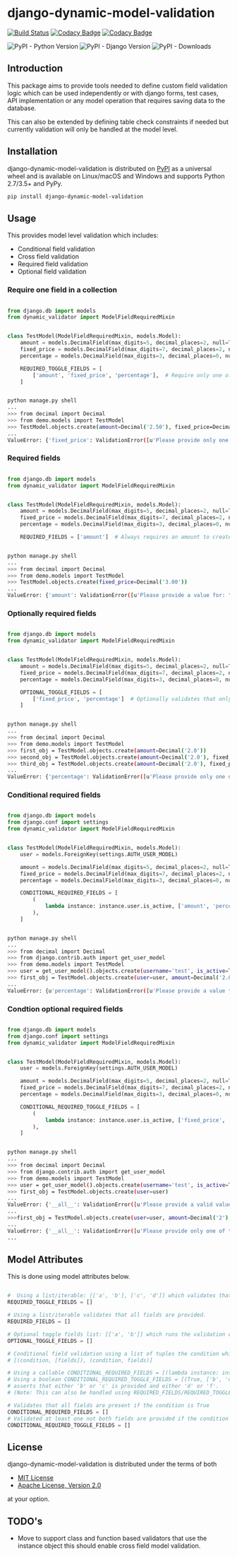 django-dynamic-model-validation
===============================

[![Build Status](https://travis-ci.org/tj-django/django-dynamic-model-validation.svg?branch=master)](https://travis-ci.org/tj-django/django-dynamic-model-validation) [![Codacy Badge](https://app.codacy.com/project/badge/Grade/6973bc063f1142afb66d897261d8f8f5)](https://www.codacy.com/gh/tj-django/django-dynamic-model-validation/dashboard?utm_source=github.com&amp;utm_medium=referral&amp;utm_content=tj-django/django-dynamic-model-validation&amp;utm_campaign=Badge_Grade) [![Codacy Badge](https://app.codacy.com/project/badge/Coverage/6973bc063f1142afb66d897261d8f8f5)](https://www.codacy.com/gh/tj-django/django-dynamic-model-validation/dashboard?utm_source=github.com&utm_medium=referral&utm_content=tj-django/django-dynamic-model-validation&utm_campaign=Badge_Coverage) 

![PyPI - Python Version](https://img.shields.io/pypi/pyversions/django-dynamic-model-validation) ![PyPI - Django Version](https://img.shields.io/pypi/djversions/django-dynamic-model-validation) ![PyPI - Downloads](https://img.shields.io/pypi/dm/django-dynamic-model-validation)


Introduction
------------
This package aims to provide tools needed to define custom field validation logic which can be used independently or with
django forms, test cases, API implementation or any model operation that requires saving data to the database.

This can also be extended by defining table check constraints if needed but currently validation
will only be handled at the model level.

Installation
------------

django-dynamic-model-validation is distributed on [PyPI](https://pypi.org) as a universal
wheel and is available on Linux/macOS and Windows and supports
Python 2.7/3.5+ and PyPy.

```bash
pip install django-dynamic-model-validation
```

Usage
-----
This provides model level validation which includes:

  - Conditional field validation
  - Cross field validation
  - Required field validation
  - Optional field validation

### Require one field in a collection

```py

from django.db import models
from dynamic_validator import ModelFieldRequiredMixin


class TestModel(ModelFieldRequiredMixin, models.Model):
    amount = models.DecimalField(max_digits=5, decimal_places=2, null=True, blank=True)
    fixed_price = models.DecimalField(max_digits=7, decimal_places=2, null=True, blank=True)
    percentage = models.DecimalField(max_digits=3, decimal_places=0, null=True, blank=True)

    REQUIRED_TOGGLE_FIELDS = [
        ['amount', 'fixed_price', 'percentage'],  # Require only one of the following fields.
    ]

```

```bash

python manage.py shell
...
>>> from decimal import Decimal
>>> from demo.models import TestModel
>>> TestModel.objects.create(amount=Decimal('2.50'), fixed_price=Decimal('3.00'))
...
ValueError: {'fixed_price': ValidationError([u'Please provide only one of: Amount, Fixed price, Percentage'])}

```

### Required fields

```py

from django.db import models
from dynamic_validator import ModelFieldRequiredMixin


class TestModel(ModelFieldRequiredMixin, models.Model):
    amount = models.DecimalField(max_digits=5, decimal_places=2, null=True, blank=True)
    fixed_price = models.DecimalField(max_digits=7, decimal_places=2, null=True, blank=True)
    percentage = models.DecimalField(max_digits=3, decimal_places=0, null=True, blank=True)

    REQUIRED_FIELDS = ['amount']  # Always requires an amount to create the instance.
```

```bash

python manage.py shell
...
>>> from decimal import Decimal
>>> from demo.models import TestModel
>>> TestModel.objects.create(fixed_price=Decimal('3.00'))
...
ValueError: {'amount': ValidationError([u'Please provide a value for: "amount".'])}

```

### Optionally required fields

```py

from django.db import models
from dynamic_validator import ModelFieldRequiredMixin


class TestModel(ModelFieldRequiredMixin, models.Model):
    amount = models.DecimalField(max_digits=5, decimal_places=2, null=True, blank=True)
    fixed_price = models.DecimalField(max_digits=7, decimal_places=2, null=True, blank=True)
    percentage = models.DecimalField(max_digits=3, decimal_places=0, null=True, blank=True)

    OPTIONAL_TOGGLE_FIELDS = [
        ['fixed_price', 'percentage']  # Optionally validates that only fixed price/percentage are provided when present.
    ]

```

```bash

python manage.py shell
...
>>> from decimal import Decimal
>>> from demo.models import TestModel
>>> first_obj = TestModel.objects.create(amount=Decimal('2.0'))
>>> second_obj = TestModel.objects.create(amount=Decimal('2.0'), fixed_price=Decimal('3.00'))
>>> third_obj = TestModel.objects.create(amount=Decimal('2.0'), fixed_price=Decimal('3.00'), percentage=Decimal('10.0'))
...
ValueError: {'percentage': ValidationError([u'Please provide only one of: Fixed price, Percentage'])}

```

### Conditional required fields

```py

from django.db import models
from django.conf import settings
from dynamic_validator import ModelFieldRequiredMixin


class TestModel(ModelFieldRequiredMixin, models.Model):
    user = models.ForeignKey(settings.AUTH_USER_MODEL)

    amount = models.DecimalField(max_digits=5, decimal_places=2, null=True, blank=True)
    fixed_price = models.DecimalField(max_digits=7, decimal_places=2, null=True, blank=True)
    percentage = models.DecimalField(max_digits=3, decimal_places=0, null=True, blank=True)

    CONDITIONAL_REQUIRED_FIELDS = [
        (
            lambda instance: instance.user.is_active, ['amount', 'percentage'],
        ),
    ]

```

```bash

python manage.py shell
...
>>> from decimal import Decimal
>>> from django.contrib.auth import get_user_model
>>> from demo.models import TestModel
>>> user = get_user_model().objects.create(username='test', is_active=True)
>>> first_obj = TestModel.objects.create(user=user, amount=Decimal('2.0'))
...
ValueError: {u'percentage': ValidationError([u'Please provide a value for: "percentage"'])}

```

### Condtion optional required fields

```py

from django.db import models
from django.conf import settings
from dynamic_validator import ModelFieldRequiredMixin


class TestModel(ModelFieldRequiredMixin, models.Model):
    user = models.ForeignKey(settings.AUTH_USER_MODEL)

    amount = models.DecimalField(max_digits=5, decimal_places=2, null=True, blank=True)
    fixed_price = models.DecimalField(max_digits=7, decimal_places=2, null=True, blank=True)
    percentage = models.DecimalField(max_digits=3, decimal_places=0, null=True, blank=True)

    CONDITIONAL_REQUIRED_TOGGLE_FIELDS = [
        (
            lambda instance: instance.user.is_active, ['fixed_price', 'percentage', 'amount'],
        ),
    ]
```

```bash

python manage.py shell
...
>>> from decimal import Decimal
>>> from django.contrib.auth import get_user_model
>>> from demo.models import TestModel
>>> user = get_user_model().objects.create(username='test', is_active=True)
>>> first_obj = TestModel.objects.create(user=user)
...
ValueError: {'__all__': ValidationError([u'Please provide a valid value for any of the following fields: Fixed price, Percentage, Amount'])}
...
>>>first_obj = TestModel.objects.create(user=user, amount=Decimal('2'), fixed_price=Decimal('2'))
...
ValueError: {'__all__': ValidationError([u'Please provide only one of the following fields: Fixed price, Percentage, Amount'])}
...

```

Model Attributes
----------------

This is done using model attributes below.

```py

#  Using a list/iterable: [['a', 'b'], ['c', 'd']] which validates that a field from each item is provided.
REQUIRED_TOGGLE_FIELDS = []

# Using a list/iterable validates that all fields are provided.
REQUIRED_FIELDS = []

# Optional toggle fields list: [['a', 'b']] which runs the validation only when any of the fields are present.
OPTIONAL_TOGGLE_FIELDS = []

# Conditional field validation using a list of tuples the condition which could be boolean or a callable and the list/iterable of fields that are required if the condition evaluates to `True`.
# [(condition, [fields]), (condition, fields)]

# Using a callable CONDITIONAL_REQUIRED_FIELDS = [(lambda instance: instance.is_admin, ['a', 'd'])]
# Using a boolean CONDITIONAL_REQUIRED_TOGGLE_FIELDS = [(True, ['b', 'c']), (True, ['d', f])]
# asserts that either 'b' or 'c' is provided and either 'd' or 'f'.
# (Note: This can also be handled using REQUIRED_FIELDS/REQUIRED_TOGGLE_FIELDS)

# Validates that all fields are present if the condition is True
CONDITIONAL_REQUIRED_FIELDS = []
# Validated at least one not both fields are provided if the condition is True.
CONDITIONAL_REQUIRED_TOGGLE_FIELDS = []

```

License
-------

django-dynamic-model-validation is distributed under the terms of both

  - [MIT License](https://choosealicense.com/licenses/mit)
  - [Apache License, Version 2.0](https://choosealicense.com/licenses/apache-2.0)

at your option.

TODO's
------
  - Move to support class and function based validators that use the instance object this should enable cross field model validation.
